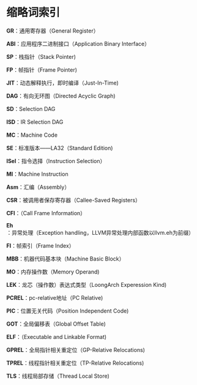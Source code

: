 # 缩略词索引



**GR**：通用寄存器（General Register）

**ABI**：应用程序二进制接口（Application Binary Interface）

**SP**：栈指针（Stack Pointer)

**FP**：帧指针（Frame Pointer)

**JIT**：动态解释执行，即时编译（Just-In-Time)

**DAG**：有向无环图（Directed Acyclic Graph)

**SD**：Selection DAG

**ISD**：IR Selection DAG

**MC**：Machine Code

**SE**：标准版本——LA32（Standard Edition)

**ISel**：指令选择（Instruction Selection）

**MI**：Machine Instruction

**Asm**：汇编（Assembly）

**CSR**：被调用者保存寄存器（Callee-Saved Registers）

**CFI**：（Call Frame Information）

**Eh**：异常处理（Exception handling，LLVM异常处理内部函数以llvm.eh为前缀）

**FI**：帧索引（Frame Index）

**MBB**：机器代码基本块（Machine Basic Block）

**MO**：内存操作数（Memory Operand)

**LEK**：龙芯（操作数）表达式类型（LoongArch Experession Kind)

**PCREL**：pc-relative地址（PC Relative)

**PIC**：位置无关代码（Position Independent Code)

**GOT**：全局偏移表（Global Offset Table)

**ELF**：（Executable and Linkable Format)

**GPREL**：全局指针相关重定位（GP-Relative Relocations)

**TPREL**：线程指针相关重定位（TP-Relative Relocations)

**TLS**：线程局部存储（Thread Local Store)
